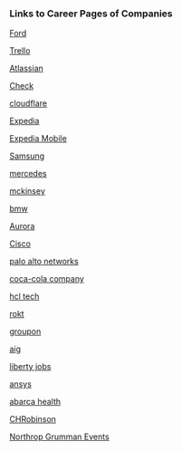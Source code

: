 ### Links to Career Pages of Companies

[Ford](https://corporate.ford.com/careers.html)

[Trello]()

[Atlassian]()

[Check]()

[cloudflare](https://www.cloudflare.com/careers/)

[Expedia](https://careers.expediagroup.com/jobs/job/?2023+Intern+-+Software+Development+Engineer+%28all+stacks%29-Chicago-Illinois-j-R-76925-2)

[Expedia Mobile](https://careers.expediagroup.com/jobs/job/?2023+New+Graduate+-+Mobile+Engineer+I-Austin-Texas-j-R-77740)

[Samsung]()

[mercedes]()

[mckinsey](https://www.mckinsey.com/careers/search-jobs?countries=United%20States)

[bmw](https://www.bmwgroup.jobs/us/en.html)

[Aurora](https://aurora.tech/careers)

[Cisco](https://jobs.cisco.com/jobs/SearchJobs/)

[palo alto networks](https://jobs.paloaltonetworks.com/en/jobs/)

[coca-cola company](https://careers.coca-colacompany.com/)

[hcl tech](https://www.hcltech.com/careers/all-career-opportunities)

[rokt](https://www.rokt.com/careers/#current-opportunities)

[groupon](https://www.grouponcareers.com/en/)

[aig](https://aig.wd1.myworkdayjobs.com/en-US/aig)

[liberty jobs](https://www.libertyjobs.com/find-jobs.php)

[ansys](https://www.ansys.com/careers)

[abarca health](https://careers.abarcahealth.com/)

[CHRobinson](https://chrobinson.wd5.myworkdayjobs.com/en-US/CHRobinson)

[Northrop Grumman Events](https://ngc.avature.net/events)

[]()

[]()

[]()

[]()

[]()

[]()

[]()

[]()

[]()

[]()

[]()

[]()

[]()

[]()

[]()

[]()

[]()

[]()

[]()

[]()

[]()

[]()

[]()

[]()

[]()
